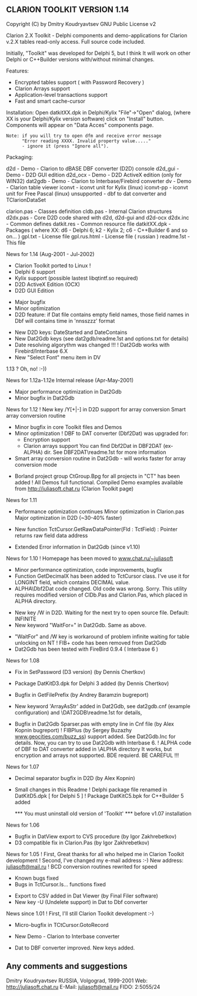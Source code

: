 CLARION TOOLKIT VERSION 1.14
----------------------------
Copyright (C) by Dmitry Koudryavtsev
GNU Public License v2

  Clarion 2.X Toolkit - Delphi components and demo-applications
                        for Clarion v.2.X tables read-only access.
                        Full source code included.

  Initially, "Toolkit" was developed for Delphi 5, but
  I think It will work on other Delphi or C++Builder
  versions with/without minimal changes.

  Features:
  - Encrypted tables support ( with Password Recovery )
  - Clarion Arrays support
  - Application-level transactions support
  - Fast and smart cache-cursor

  Installation:
    Open datkitXX.dpk in Delphi/Kylix "File"->"Open" dialog,
    (where XX is your Delphi/Kylix version software)
    click on "Install" button. Components will appear on
    "Data Acces" components page.

    Note: if you will try to open dfm and receive error message
          "Error reading XXXX. Invalid property value....."
          - ignore it (press "Ignore all"). 

  Packaging:

  d2d         - Demo - Clarion to dBASE DBF converter (D2D) console
  d2d_gui     - Demo - D2D GUI edition
  d2d_ocx     - Demo - D2D ActiveX edition (only for WIN32)
  dat2gdb     - Demo - Clarion to Interbase/Firebird converter
  dv          - Demo - Clarion table viewer
  iconvt      - iconvt unit for Kylix (linux)
  iconvt-pp   - iconvt unit for Free Pascal (linux)
  unsupported - dbf to dat converter and TClarionDataSet

   clarion.pas  - Classes definition
   cldb.pas     - Internal Clarion structures
   d2dx.pas     - Core D2D code shared with d2d, d2d-gui and d2d-ocx
   d2dx.inc     - Common defines
   datkit.res   - Common resource file
   datkitXX.dpk - Packages ( where XX: d6 - Delphi 6; k2 - Kylix 2;
                  c6 - C++Builder 6 and so on... )
   gpl.txt      - License file
   gpl.rus.html - License file ( russian )
   readme.1st   - This file


  News for 1.14 (Aug-2001 - Jul-2002)
  + Clarion Toolkit ported to Linux !
  + Delphi 6 support
  + Kylix support (possible lastest libqtintf.so required)
  + D2D ActiveX Edition (OCX)
  + D2D GUI Edition
  * Major bugfix 
  * Minor optimization
  * D2D feature: if Dat file contains empty field names,
    those field names in Dbf will contains time in 'nnsszzz' format
  + New D2D keys: DateStarted and DateContains
  + New Dat2Gdb keys (see dat2gdb/readme.1st and options.txt for details)
  + Date resolving algorythm was changed !!!
  ! Dat2Gdb works with Firebird/Interbase 6.X 
  + New "Select Font" menu item in DV

  1.13 ? Oh, no! :-))

  News for 1.12a-1.12e Internal release (Apr-May-2001)
  * Major performance optimization in Dat2Gdb
  * Minor bugfix in Dat2Gdb

  News for 1.12
  ! New key /Y[+|-] in D2D support for array conversion
    Smart array conversion routine
  * Minor bugfix in core Toolkit files and Demos
  * Minor optimization
  ! DBF to DAT converter (Dbf2Dat) was upgraded for:
    - Encryption support
    - Clarion arrays support
    You can find Dbf2Dat in DBF2DAT (ex-ALPHA) dir.
    See DBF2DAT\readme.1st for more information
  * Smart array conversion routine in Dat2Gdb - will works faster
    for array conversion mode
  + Borland project group CtGroup.Bpg for all projects in "CT" 
    has been added
  ! All Demos full functional. Compiled Demo examples available 
    from http://juliasoft.chat.ru (Clarion Toolkit page)

  News for 1.11
  * Performance optimization continues
     Minor optimization in Clarion.pas
     Major optimization in D2D (~30-40% faster)
  + New function TctCursor.GetRawDataPointer(Fld : TctField) : Pointer
    returns raw field data address
  * Extended Error information in Dat2Gdb (since v1.10)

  News for 1.10
  ! Homepage has been moved to www.chat.ru/~juliasoft
  * Minor performance optimization, code improvements, bugfix
  * Function GetDecimalX has been added to TctCursor class.
    I've use it for LONGINT field, which contains DECIMAL value.
  * ALPHA\Dbf2Dat code changed. Old code was wrong. Sorry.
    This utility requires modified version of ClDb.Pas and Clarion.Pas,
    which placed in ALPHA directory.
  + New key /W<Msec> in D2D. Waiting for the next try to open source file.
    Default: INFINITE
  + New keyword "WaitFor=<Msec>" in Dat2Gdb. Same as above.
  * "WaitFor" and /W key is workaround of problem infinite waiting 
    for table unlocking on NT
  ! FIB+ code has been removed from Dat2Gdb
  * Dat2Gdb has been tested with FireBird 0.9.4 ( Interbase 6 )

  News for 1.08
  * Fix in SetPassword (D3 version) (by Dennis Chertkov)
  + Package DatKitD3.dpk for Delphi 3 added (by Dennis Chertkov)
  * Bugfix in GetFilePrefix (by Andrey Baramzin bugreport)
  + New keyword 'ArrayAsStr' added in Dat2Gdb, see dat2gdb.cnf
    (example configuration) and \DAT2GDB\readme.1st for details,
  * Bugfix in Dat2Gdb Sparser.pas with empty line in Cnf file
    (by Alex Kopnin bugreport)
  ! FIBPlus (by Sergey Buzazhy www.geocities.com/buzz_ss) support added.
    See Dat2Gdb.Inc for details.
    Now, you can try to use Dat2Gdb with Interbase 6. 
  ! ALPHA code of DBF to DAT converter added in \ALPHA directory
    It works, but encryption and arrays not supported. BDE requierd.
    BE CAREFUL !!!

  News for 1.07
  * Decimal separator bugfix in D2D (by Alex Kopnin)
  * Small changes in this Readme
  ! Delphi package file renamed in DatKitD5.dpk [ for Delphi 5 ]
  ! Package DatKitC5.bpk for C++Builder 5 added

    *** You must uninstall old version of 'Toolkit'
    *** before v1.07 installation

  News for 1.06
  * Bugfix in DatView export to CVS procedure (by Igor Zakhrebetkov)
  * D3 compatible fix in Clarion.Pas          (by Igor Zakhrebetkov)

  News for 1.05
  ! First, Great thanks for all who helped me in Clarion Toolkit
    development
  ! Second, I've changed my e-mail address :-)
    New address: juliasoft@mail.ru
  ! BCD conversion routines rewrited for speed
  * Known bugs fixed
  * Bugs in TctCursor.Is... functions fixed
  + Export to CSV added in Dat Viewer (by Final Filer software)
  + New key -U (Undelete support) in Dat to Dbf converter

  News since 1.01
  ! First, I'll still Clarion Toolkit development :-)
  * Micro-bugfix in TCtCursor.GotoRecord
  + New Demo - Clarion to Interbase converter
  * Dat to DBF converter improved. New keys added.

Any comments and suggestions
----------------------------
Dmitry Koudryavtsev
RUSSIA, Volgograd, 1999-2001
Web:    http://juliasoft.chat.ru
E-Mail: juliasoft@mail.ru
FIDO:   2:5055/24
